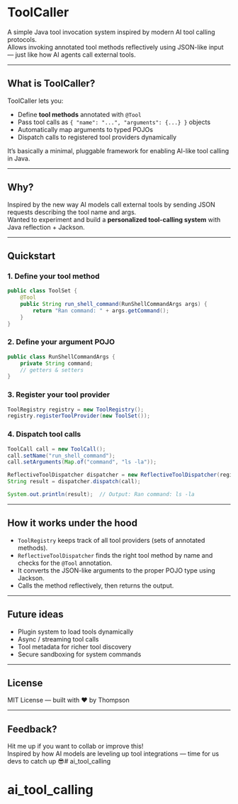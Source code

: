 
# ToolCaller

A simple Java tool invocation system inspired by modern AI tool calling protocols.  
Allows invoking annotated tool methods reflectively using JSON-like input — just like how AI agents call external tools.

---

## What is ToolCaller?

ToolCaller lets you:

- Define **tool methods** annotated with `@Tool`
- Pass tool calls as `{ "name": "...", "arguments": {...} }` objects
- Automatically map arguments to typed POJOs
- Dispatch calls to registered tool providers dynamically

It’s basically a minimal, pluggable framework for enabling AI-like tool calling in Java.

---

## Why?

Inspired by the new way AI models call external tools by sending JSON requests describing the tool name and args.  
Wanted to experiment and build a **personalized tool-calling system** with Java reflection + Jackson.

---

## Quickstart

### 1. Define your tool method

```java
public class ToolSet {
    @Tool
    public String run_shell_command(RunShellCommandArgs args) {
        return "Ran command: " + args.getCommand();
    }
}
```

### 2. Define your argument POJO

```java
public class RunShellCommandArgs {
    private String command;
    // getters & setters
}
```

### 3. Register your tool provider

```java
ToolRegistry registry = new ToolRegistry();
registry.registerToolProvider(new ToolSet());
```

### 4. Dispatch tool calls

```java
ToolCall call = new ToolCall();
call.setName("run_shell_command");
call.setArguments(Map.of("command", "ls -la"));

ReflectiveToolDispatcher dispatcher = new ReflectiveToolDispatcher(registry);
String result = dispatcher.dispatch(call);

System.out.println(result);  // Output: Ran command: ls -la
```

---

## How it works under the hood

- `ToolRegistry` keeps track of all tool providers (sets of annotated methods).
- `ReflectiveToolDispatcher` finds the right tool method by name and checks for the `@Tool` annotation.
- It converts the JSON-like arguments to the proper POJO type using Jackson.
- Calls the method reflectively, then returns the output.

---

## Future ideas

- Plugin system to load tools dynamically
- Async / streaming tool calls
- Tool metadata for richer tool discovery
- Secure sandboxing for system commands

---

## License

MIT License — built with ❤️ by Thompson

---

## Feedback?

Hit me up if you want to collab or improve this!  
Inspired by how AI models are leveling up tool integrations — time for us devs to catch up 😎# ai_tool_calling
# ai_tool_calling
